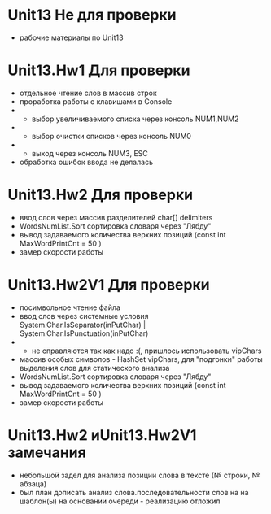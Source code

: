 # Unit13 Не для проверки
- рабочие материалы по Unit13
# Unit13.Hw1 Для проверки
-   отдельное чтение слов в массив строк
-   проработка работы с клавишами в Console
- - выбор увеличиваемого списка через консоль NUM1,NUM2
- - выбор очистки списков через консоль NUM0
- - выход через консоль NUM3, ESC
- обработка ошибок ввода не делалась
# Unit13.Hw2 Для проверки
- ввод слов через массив разделителей char[] delimiters
- WordsNumList.Sort сортировка словаря через "Лябду"
- вывод задаваемого количества верхних позиций (const int MaxWordPrintCnt = 50 )
- замер скорости работы
# Unit13.Hw2V1 Для проверки
- посимвольное чтение файла
- ввод слов через системные условия System.Char.IsSeparator(inPutChar) | System.Char.IsPunctuation(inPutChar)
- - не справляются так как надо :(, пришлось использовать vipChars
- массив особых символов - HashSet vipChars, для "подгонки" работы выделения слов для статического анализа
- WordsNumList.Sort сортировка словаря через "Лябду"
- вывод задаваемого количества верхних позиций (const int MaxWordPrintCnt = 50 )
- замер скорости работы
# Unit13.Hw2 иUnit13.Hw2V1  замечания
- небольшой задел для анализа позиции слова в тексте (№ строки, № абзаца)
- был план дописать анализ слова.последовательности слов на на шаблон(ы) на основании очереди - реализацию отложил
